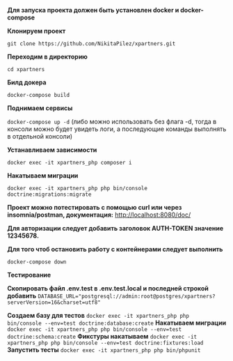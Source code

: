 **Для запуска проекта должен быть установлен docker и docker-compose**

**Клонируем проект**

`git clone https://github.com/NikitaPilez/xpartners.git`

**Переходим в директорию**

`cd xpartners`

**Билд докера**

`docker-compose build`

**Поднимаем сервисы**

`docker-compose up -d` (либо можно использовать без флага -d, тогда в консоли можно будет увидеть логи, а последующие команды выполнять в отдельной консоли)

**Устанавливаем зависимости**

`docker exec -it xpartners_php composer i`

**Накатываем миграции**

`docker exec -it xpartners_php php bin/console doctrine:migrations:migrate`

**Проект можно потестировать с помощью curl или через insomnia/postman, документация:**
[http://localhost:8080/doc/](http://localhost:8080/doc/)

**Для авторизации следует добавить заголовок AUTH-TOKEN значение 12345678.**

**Для того чтоб остановить работу с контейнерами следует выполнить**

`docker-compose down`

**Тестирование**

**Скопировать файл .env.test в .env.test.local и последней строкой добавить**
`DATABASE_URL="postgresql://admin:root@postgres/xpartners?serverVersion=16&charset=utf8"`

**Создаем базу для тестов**
`docker exec -it xpartners_php php bin/console --env=test doctrine:database:create`
**Накатываем миграции**
`docker exec -it xpartners_php php bin/console --env=test doctrine:schema:create`
**Фикстуры накатываем**
`docker exec -it xpartners_php php bin/console --env=test doctrine:fixtures:load`
**Запустить тесты**
`docker exec -it xpartners_php php bin/phpunit`